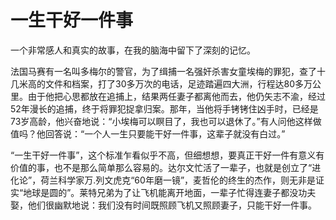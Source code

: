 # 一生干好一件事

一个非常感人和真实的故事，在我的脑海中留下了深刻的记忆。 

法国马赛有一名叫多梅尔的警官，为了缉捕一名强奸杀害女童埃梅的罪犯，查了十几米高的文件和档案，打了30多万次的电话，足迹踏遍四大洲，行程达80多万公里。由于他把心思都放在追捕上，结果两任妻子都离他而去，他仍矢志不渝，经过52年漫长的追捕，终于将罪犯捉拿归案。那年，当他将手铐铐住凶手时，已经是73岁高龄，他兴奋地说：“小埃梅可以瞑目了，我也可以退休了。”有人问他这样做值吗？他回答说：“一个人一生只要能干好一件事，这辈子就没有白过。” 

“一生干好一件事”，这个标准乍看似乎不高，但细想想，要真正干好一件有意义有价值的事，也不是那么简单那么容易的。达尔文忙活了一辈子，也就是创立了“进化论”，荷兰科学家万.列文虎克“60年磨一镜”，麦哲伦的终生的杰作，则无非是证实“地球是圆的”。莱特兄弟为了让飞机能离开地面，一辈子忙得连妻子都没功夫娶，他们很幽默地说：我们没有时间既照顾飞机又照顾妻子，只能干好一件事。
 